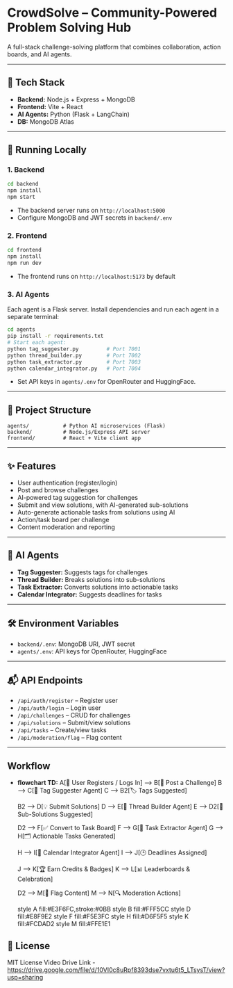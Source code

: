 # CrowdSolve – Community-Powered Problem Solving Hub

A full-stack challenge-solving platform that combines collaboration, action boards, and AI agents.

---

## 🔧 Tech Stack

- **Backend:** Node.js + Express + MongoDB
- **Frontend:** Vite + React
- **AI Agents:** Python (Flask + LangChain)
- **DB:** MongoDB Atlas

---

## 🚀 Running Locally

### 1. Backend

```bash
cd backend
npm install
npm start
```

- The backend server runs on `http://localhost:5000`
- Configure MongoDB and JWT secrets in `backend/.env`

### 2. Frontend

```bash
cd frontend
npm install
npm run dev
```

- The frontend runs on `http://localhost:5173` by default

### 3. AI Agents

Each agent is a Flask server. Install dependencies and run each agent in a separate terminal:

```bash
cd agents
pip install -r requirements.txt
# Start each agent:
python tag_suggester.py         # Port 7001
python thread_builder.py        # Port 7002
python task_extractor.py        # Port 7003
python calendar_integrator.py   # Port 7004
```

- Set API keys in `agents/.env` for OpenRouter and HuggingFace.

---

## 📁 Project Structure

```
agents/           # Python AI microservices (Flask)
backend/          # Node.js/Express API server
frontend/         # React + Vite client app
```

---

## ✨ Features

- User authentication (register/login)
- Post and browse challenges
- AI-powered tag suggestion for challenges
- Submit and view solutions, with AI-generated sub-solutions
- Auto-generate actionable tasks from solutions using AI
- Action/task board per challenge
- Content moderation and reporting

---

## 🧠 AI Agents

- **Tag Suggester:** Suggests tags for challenges
- **Thread Builder:** Breaks solutions into sub-solutions
- **Task Extractor:** Converts solutions into actionable tasks
- **Calendar Integrator:** Suggests deadlines for tasks

---

## 🛠️ Environment Variables

- `backend/.env`: MongoDB URI, JWT secret
- `agents/.env`: API keys for OpenRouter, HuggingFace

---

## 📬 API Endpoints

- `/api/auth/register` – Register user
- `/api/auth/login` – Login user
- `/api/challenges` – CRUD for challenges
- `/api/solutions` – Submit/view solutions
- `/api/tasks` – Create/view tasks
- `/api/moderation/flag` – Flag content

---

## Workflow
- **flowchart TD:**
  A[👤 User Registers / Logs In] --> B[📝 Post a Challenge]
  B --> C[🤖 Tag Suggester Agent]
  C --> B2[🏷️ Tags Suggested]

  B2 --> D[💡 Submit Solutions]
  D --> E[🤖 Thread Builder Agent]
  E --> D2[🧵 Sub-Solutions Suggested]

  D2 --> F[✅ Convert to Task Board]
  F --> G[🤖 Task Extractor Agent]
  G --> H[🗂️ Actionable Tasks Generated]

  H --> I[📅 Calendar Integrator Agent]
  I --> J[🕒 Deadlines Assigned]

  J --> K[🏆 Earn Credits & Badges]
  K --> L[📊 Leaderboards & Celebration]

  D2 --> M[🚩 Flag Content]
  M --> N[🔍 Moderation Actions]

  style A fill:#E3F6FC,stroke:#0BB
  style B fill:#FFF5CC
  style D fill:#E8F9E2
  style F fill:#F5E3FC
  style H fill:#D6F5F5
  style K fill:#FCDAD2
  style M fill:#FFE1E1

## 📝 License

MIT License
Video Drive Link - https://drive.google.com/file/d/10VI0c8uRpf8393dse7vxtu6t5_LTsysT/view?usp=sharing
